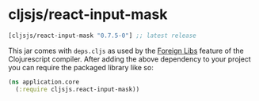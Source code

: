 # cljsjs/react-input-mask

[](dependency)
```clojure
[cljsjs/react-input-mask "0.7.5-0"] ;; latest release
```
[](/dependency)

This jar comes with `deps.cljs` as used by the [Foreign Libs][flibs] feature
of the Clojurescript compiler. After adding the above dependency to your project
you can require the packaged library like so:

```clojure
(ns application.core
  (:require cljsjs.react-input-mask))
```

[flibs]: https://github.com/clojure/clojurescript/wiki/Packaging-Foreign-Dependencies
